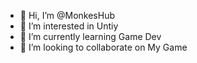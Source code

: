 - 👋 Hi, I’m @MonkesHub
- 👀 I’m interested in Untiy
- 🌱 I’m currently learning Game Dev
- 💞️ I’m looking to collaborate on My Game
